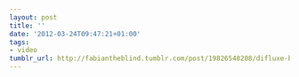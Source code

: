 ```yaml
---
layout: post
title: ''
date: '2012-03-24T09:47:21+01:00'
tags:
- video
tumblr_url: http://fabiantheblind.tumblr.com/post/19826548208/difluxe-by-jesse-lucas-difluxe-allows-us-to
---
```


